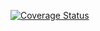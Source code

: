 [![Coverage Status](https://coveralls.io/repos/github/ruffythepirate/sinquirer/badge.svg?branch=master)](https://coveralls.io/github/ruffythepirate/sinquirer?branch=master)